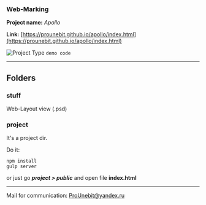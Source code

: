 ### Web-Marking
**Project name:** *Apollo*

**Link:** [https://prounebit.github.io/apollo/index.html](https://prounebit.github.io/apollo/index.html)

![Project Type](https://preview.ibb.co/bsF6cy/pic_demo_Js.png)
```demo code```
- - -
## Folders
### stuff
Web-Layout view (.psd)
### project
It's a project dir.

Do it:
```
npm install
gulp server
```
or just go _**project > public**_ and open file **index.html**
- - -
Mail for communication: <ProUnebit@yandex.ru>
